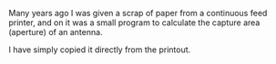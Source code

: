 Many years ago I was given a scrap of paper from a continuous feed printer,
and on it was a small program to calculate the capture area (aperture) of an antenna.

I have simply copied it directly from the printout.

